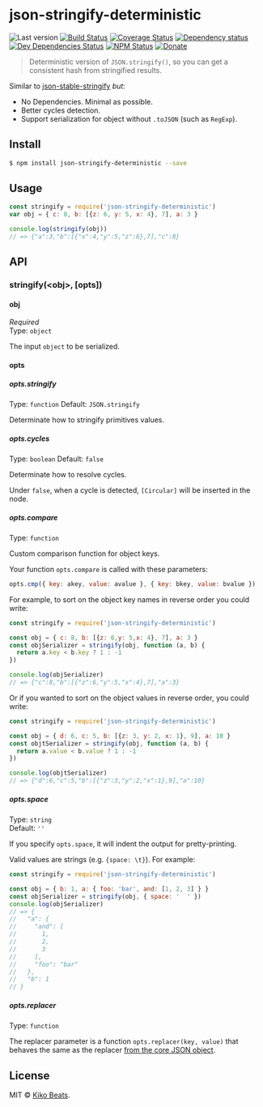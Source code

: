 # json-stringify-deterministic

![Last version](https://img.shields.io/github/tag/Kikobeats/json-stringify-deterministic.svg?style=flat-square)
[![Build Status](https://img.shields.io/travis/Kikobeats/json-stringify-deterministic/master.svg?style=flat-square)](https://travis-ci.org/Kikobeats/json-stringify-deterministic)
[![Coverage Status](https://img.shields.io/coveralls/Kikobeats/json-stringify-deterministic.svg?style=flat-square)](https://coveralls.io/github/Kikobeats/json-stringify-deterministic)
[![Dependency status](https://img.shields.io/david/Kikobeats/json-stringify-deterministic.svg?style=flat-square)](https://david-dm.org/Kikobeats/json-stringify-deterministic)
[![Dev Dependencies Status](https://img.shields.io/david/dev/Kikobeats/json-stringify-deterministic.svg?style=flat-square)](https://david-dm.org/Kikobeats/json-stringify-deterministic#info=devDependencies)
[![NPM Status](https://img.shields.io/npm/dm/json-stringify-deterministic.svg?style=flat-square)](https://www.npmjs.org/package/json-stringify-deterministic)
[![Donate](https://img.shields.io/badge/donate-paypal-blue.svg?style=flat-square)](https://paypal.me/Kikobeats)

> Deterministic version of `JSON.stringify()`, so you can get a consistent hash from stringified results.

Similar to [json-stable-stringify](https://github.com/substack/json-stable-stringify) *but*:

- No Dependencies. Minimal as possible.
- Better cycles detection.
- Support serialization for object without `.toJSON` (such as `RegExp`).

## Install

```bash
$ npm install json-stringify-deterministic --save
```

## Usage

```js
const stringify = require('json-stringify-deterministic')
var obj = { c: 8, b: [{z: 6, y: 5, x: 4}, 7], a: 3 }

console.log(stringify(obj))
// => {"a":3,"b":[{"x":4,"y":5,"z":6},7],"c":8}
```

## API

### stringify(&lt;obj&gt;, [opts])

#### obj

*Required*<br>
Type: `object`

The input `object` to be serialized.

#### opts

##### opts.stringify

Type: `function`
Default: `JSON.stringify`

Determinate how to stringify primitives values.

##### opts.cycles

Type: `boolean`
Default: `false`

Determinate how to resolve cycles.

Under `false`, when a cycle is detected, `[Circular]` will be inserted in the node.

##### opts.compare

Type: `function`

Custom comparison function for object keys.

Your function `opts.compare` is called with these parameters:

``` js
opts.cmp({ key: akey, value: avalue }, { key: bkey, value: bvalue })
```

For example, to sort on the object key names in reverse order you could write:

``` js
const stringify = require('json-stringify-deterministic')

const obj = { c: 8, b: [{z: 6,y: 5,x: 4}, 7], a: 3 }
const objSerializer = stringify(obj, function (a, b) {
  return a.key < b.key ? 1 : -1
})

console.log(objSerializer)
// => {"c":8,"b":[{"z":6,"y":5,"x":4},7],"a":3}
```

Or if you wanted to sort on the object values in reverse order, you could write:

```js
const stringify = require('json-stringify-deterministic')

const obj = { d: 6, c: 5, b: [{z: 3, y: 2, x: 1}, 9], a: 10 }
const objtSerializer = stringify(obj, function (a, b) {
  return a.value < b.value ? 1 : -1
})

console.log(objtSerializer)
// => {"d":6,"c":5,"b":[{"z":3,"y":2,"x":1},9],"a":10}
```

##### opts.space

Type: `string`<br>
Default: `''`

If you specify `opts.space`, it will indent the output for pretty-printing.

Valid values are strings (e.g. `{space: \t}`). For example:

```js
const stringify = require('json-stringify-deterministic')

const obj = { b: 1, a: { foo: 'bar', and: [1, 2, 3] } }
const objSerializer = stringify(obj, { space: '  ' })
console.log(objSerializer)
// => {
//   "a": {
//     "and": [
//       1,
//       2,
//       3
//     ],
//     "foo": "bar"
//   },
//   "b": 1
// }
```

##### opts.replacer

Type: `function`<br>

The replacer parameter is a function `opts.replacer(key, value)` that behaves
the same as the replacer
[from the core JSON object](https://developer.mozilla.org/en-US/docs/Web/JavaScript/Guide/Using_native_JSON#The_replacer_parameter).

## License

MIT © [Kiko Beats](https://github.com/Kikobeats).
